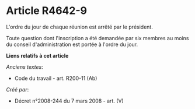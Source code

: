 # Article R4642-9

L'ordre du jour de chaque réunion est arrêté par le président.

Toute question dont l'inscription a été demandée par six membres au moins du conseil d'administration est portée à l'ordre du
jour.

**Liens relatifs à cet article**

_Anciens textes_:

  - Code du travail - art. R200-11 (Ab)

_Créé par_:

  - Décret n°2008-244 du 7 mars 2008 - art. (V)
